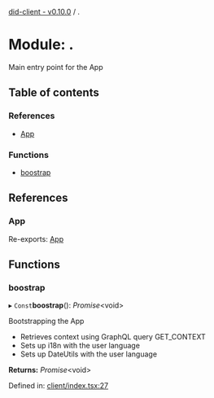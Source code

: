 [did-client - v0.10.0](../README.md) / .

# Module: .

Main entry point for the App

## Table of contents

### References

- [App](_.md#app)

### Functions

- [boostrap](_.md#boostrap)

## References

### App

Re-exports: [App](app.md#app)

## Functions

### boostrap

▸ `Const`**boostrap**(): *Promise*<void\>

Bootstrapping the App

* Retrieves context using GraphQL query GET_CONTEXT
* Sets up i18n with the user language
* Sets up DateUtils with the user language

**Returns:** *Promise*<void\>

Defined in: [client/index.tsx:27](https://github.com/Puzzlepart/did/blob/dev/client/index.tsx#L27)
